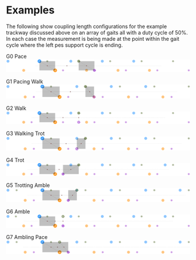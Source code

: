 Examples
========

The following show coupling length configurations for the example trackway 
discussed above on an array of gaits all with a duty cycle of 50%. In each
case the measurement is being made at the point within the gait cycle where 
the left pes support cycle is ending.

G0 Pace
![Pace](assets/dc_50/G0-pace-Snapshot-1.svg)

G1 Pacing Walk
![Pacing Walk](assets/dc_50/G1-pacingWalk-Snapshot-1.svg)

G2 Walk
![Walk](assets/dc_50/G2-walk-Snapshot-1.svg)

G3 Walking Trot
![Walking Trot](assets/dc_50/G3-walkingTrot-Snapshot-1.svg)

G4 Trot
![Trot](assets/dc_50/G4-trot-Snapshot-1.svg)

G5 Trotting Amble
![Trotting Amble](assets/dc_50/G5-trottingAmble-Snapshot-1.svg)

G6 Amble
![Amble](assets/dc_50/G6-amble-Snapshot-1.svg)

G7 Ambling Pace
![Ambling Pace](assets/dc_50/G7-amblingPace-Snapshot-1.svg)
